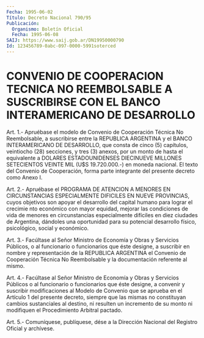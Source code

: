```yaml
---
Fecha: 1995-06-02
Título: Decreto Nacional 790/95
Publicación:
  Organismo: Boletín Oficial
  Fecha: 1995-06-08
SAIJ: https://www.saij.gob.ar/DN19950000790
Id: 123456789-0abc-097-0000-5991soterced
---
```

# CONVENIO DE COOPERACION TECNICA NO REEMBOLSABLE A SUSCRIBIRSE CON EL BANCO INTERAMERICANO DE DESARROLLO

<a id="1"></a>
Art. 1.- Apruébase el modelo de Convenio de Cooperación Técnica No Reembolsable,  a  suscribirse  entre la REPUBLICA ARGENTINA y el BANCO  INTERAMERICANO  DE  DESARROLLO,  que  consta  de  cinco  (5) capítulos, veintiocho (28) secciones,  y  tres  (3)  anexos, por un monto de hasta el equivalente a DOLARES ESTADOUNIDENSES  DIECINUEVE MILLONES  SETECIENTOS  VEINTE  MIL    (U$S  19.720.000.-) en moneda nacional.  El  texto  del  Convenio  de  Cooperación,  forma  parte integrante del presente decreto como Anexo I.

<a id="2"></a>
Art.  2.-  Apruébase  el  PROGRAMA  DE  ATENCION  A MENORES EN CIRCUNSTANCIAS  ESPECIALMENTE DIFICILES EN NUEVE PROVINCIAS,  cuyos objetivos son apoyar  el  desarrollo del capital humano para lograr el  crecimie  nto  económico  con    mayor   equidad,  mejorar  las condiciones  de  vida  de  menores en circunstancias  especialmente difíciles en diez ciudades de  Argentina,  dándoles una oportunidad para  su  potencial  desarrollo  físico,  psicológico,    social  y económico.

<a id="3"></a>
Art.  3.-  Facúltase  al  Señor Ministro de Economía y Obras y Servicios  Públicos,  o  al funcionario  o  funcionarios  que  éste designe, a suscribir en nombre  y  representación  de  la REPUBLICA ARGENTINA el Convenio de Cooperación Técnica No Reembolsable  y  la documentación referente al mismo.

<a id="4"></a>
Art.  4.-  Facúltase  al  Señor Ministro de Economía y Obras y Servicios  Públicos  o  al  funcionario  o  funcionarios  que  éste designe,  a  convenir  y  suscribir  modificaciones  al  Modelo  de Convenio que se aprueba en  el  Artículo  1  del  presente decreto, siempre  que  las  mismas  no  constituyan cambios sustanciales  al destino, ni resulten un incremento  de  su  monto  ni modifiquen el Procedimiento Arbitral pactado.

<a id="5"></a>
Art. 5.- Comuníquese, publíquese, dése a la Dirección Nacional del Registro Oficial y archívese.
